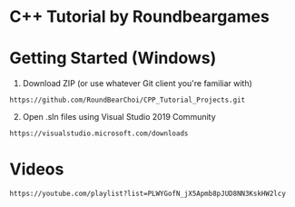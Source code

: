 # C++ Tutorial by Roundbeargames

# Getting Started (Windows)

  1. Download ZIP (or use whatever Git client you're familiar with)

    https://github.com/RoundBearChoi/CPP_Tutorial_Projects.git

  2. Open .sln files using Visual Studio 2019 Community 

    https://visualstudio.microsoft.com/downloads

# Videos

    https://youtube.com/playlist?list=PLWYGofN_jX5Apmb8pJUD8NN3KskHW2lcy
